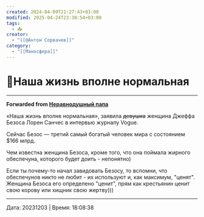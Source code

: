 ```yaml
---
created: 2024-04-09T21:27:43+03:00
modified: 2025-04-24T23:38:54+03:00
tags:
  - 📥
creator:
  - "[[@Антон Сорвачев]]"
category:
  - "[[Маносфера]]"
---
```


# 📰Наша жизнь вполне нормальная

***

**Forwarded from [Неравнодушный папа](https://t.me/MensConsult/2136)**

«Наша жизнь вполне нормальная», заявила ~~девушка~~ женщина Джеффа Безоса Лорен Санчес в интервью журналу Vogue.

Сейчас Безос — третий самый богатый человек мира с состоянием $166 млрд.

Чем известна женщина Безоса, кроме того, что она поймала жирного обеспечуна, которого будет доить - непонятно)

Если ты почему-то начал завидовать Безосу, то вспомни, что обеспечунов никто не любит - их используют и, как максимум, "ценят".
Женщина Безоса его определено "ценит", прям как крестьянин ценит свою корову или хищник свою жертву)))

---

Дата: 20231203 | Время: 18:08:38

